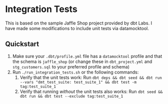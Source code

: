 # Integration Tests

This is based on the sample Jaffle Shop project provided by dbt Labs. I have made some modifications to include unit tests via datamocktool.

## Quickstart
1. Make sure your `.dbt/profile.yml` file has a `datamocktool` profile and that the schema is `jaffle_shop` (or change these in `dbt_project.yml` and `stg_customers.sql` to your preferred profile and schema)
2. Run `./run_integration_tests.sh` or the following commands:
    1. Verify that the unit tests work: Run `dbt deps && dbt seed && dbt run --vars "dmt_test_suite: test_suite_1" && dbt test -m tag:test_suite_1`
    2. Verify that running _without_ the unit tests also works: Run `dbt seed && dbt run && dbt test --exclude tag:test_suite_1`